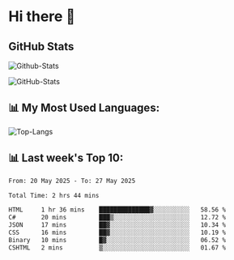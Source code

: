 # Hi there 👋

## GitHub Stats
![Github-Stats](https://github-readme-stats-sigma-five.vercel.app/api?username=ltorson&show_icons=true&theme=radical&count_private=true&show=reviews,discussions_started,discussions_answered,prs_merged,prs_merged_percentage)

![GitHub-Stats](https://github-readme-stats.vercel.app/api/wakatime?username=LeeTorson&theme=synthwave&size_weight=0.5&count_weight=0.5&title_color=36F9F6&langs_count=10&count_private=true)

## 📊 My Most Used Languages:
![Top-Langs](https://github-readme-stats-sigma-five.vercel.app/api/top-langs/?username=LTorson&layout=compact&langs_count=10)


## 📊 Last week's Top 10:
<!--START_SECTION:waka-->

```txt
From: 20 May 2025 - To: 27 May 2025

Total Time: 2 hrs 44 mins

HTML     1 hr 36 mins    ██████████████▓░░░░░░░░░░   58.56 %
C#       20 mins         ███▒░░░░░░░░░░░░░░░░░░░░░   12.72 %
JSON     17 mins         ██▓░░░░░░░░░░░░░░░░░░░░░░   10.34 %
CSS      16 mins         ██▓░░░░░░░░░░░░░░░░░░░░░░   10.19 %
Binary   10 mins         █▓░░░░░░░░░░░░░░░░░░░░░░░   06.52 %
CSHTML   2 mins          ▒░░░░░░░░░░░░░░░░░░░░░░░░   01.67 %
```

<!--END_SECTION:waka-->
